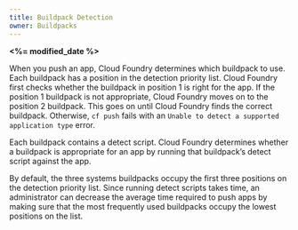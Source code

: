 ```yaml
---
title: Buildpack Detection
owner: Buildpacks
---
```


<strong><%= modified_date %></strong>

When you push an app, Cloud Foundry determines which buildpack to use.
Each buildpack has a position in the detection priority list.
Cloud Foundry first checks whether the buildpack in position 1 is right for the
app.
If the position 1 buildpack is not appropriate, Cloud Foundry moves on to the
position 2 buildpack.
This goes on until Cloud Foundry finds the correct buildpack. Otherwise,
`cf push` fails with an `Unable to detect a supported application type` error.

Each buildpack contains a detect script.
Cloud Foundry determines whether a buildpack is appropriate for an app by
running that buildpack’s detect script against the app.

By default, the three systems buildpacks occupy the first three positions
on the detection priority list.
Since running detect scripts takes time, an administrator can decrease the
average time required to push apps by making sure that the most frequently
used buildpacks occupy the lowest positions on the list.

